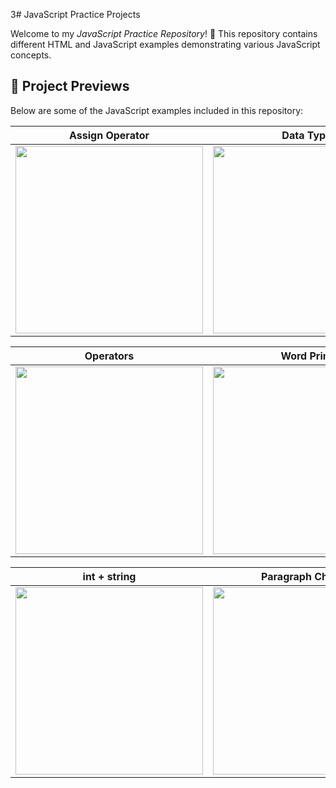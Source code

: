 3# JavaScript Practice Projects

Welcome to my *JavaScript Practice Repository*! 🚀 This repository contains different HTML and JavaScript examples demonstrating various JavaScript concepts.

## 📌 Project Previews

Below are some of the JavaScript examples included in this repository:

| **Assign Operator** | **Data Type** | **Light ON OFF** |
|--------------------|--------------|------------------|
| <img width="300" src="https://github.com/user-attachments/assets/9a07603c-68d2-4b49-9734-31a13f563b5e" /> | <img width="300" src="https://github.com/user-attachments/assets/b6e5a6a0-0591-4467-9a18-d8afaeadee6f" /> | <img width="300" src="https://github.com/user-attachments/assets/4a3c20f0-2500-468e-94f0-3b0e3d0e2533" /> |

| **Operators** | **Word Print** | **Date** |
|-------------|--------------|----------|
| <img width="300" src="https://github.com/user-attachments/assets/20abb801-1ab8-4e4f-aa17-78b9ce73b2b6" /> | <img width="300" src="https://github.com/user-attachments/assets/640c5071-ff95-46f9-a613-10f2bfc456d5" /> | <img width="300" src="https://github.com/user-attachments/assets/1ef58fc5-f96c-4b5d-a14b-56bbcdadc0a5" /> |

| **int + string** | **Paragraph Change** |  |
|-----------------|--------------------|--|
| <img width="300" src="https://github.com/user-attachments/assets/b21d4232-6b48-496a-b286-161333e4fa4d" /> | <img width="300" src="https://github.com/user-attachments/assets/3573397d-09b8-4b29-a1f1-1564ba1f4b23" /> |  |



